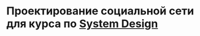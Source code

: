 # Проектирование социальной сети для курса по [System Design](https://github.com/Balun-courses/system_design) 